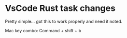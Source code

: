 # VsCode Rust task changes
Pretty simple... got this to work properly and need it noted.

Mac key combo: Command + shift + b

